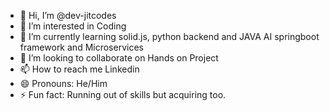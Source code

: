- 👋 Hi, I’m @dev-jitcodes
- 👀 I’m interested in Coding
- 🌱 I’m currently learning solid.js, python backend and JAVA AI springboot framework and Microservices 
- 💞️ I’m looking to collaborate on Hands on Project
- 📫 How to reach me Linkedin
- 😄 Pronouns: He/Him
- ⚡ Fun fact: Running out of skills but acquiring too.

<!---
jitdebnath2002/jitdebnath2002 is a ✨ special ✨ repository because its `README.md` (this file) appears on your GitHub profile.
You can click the Preview link to take a look at your changes.
--->
